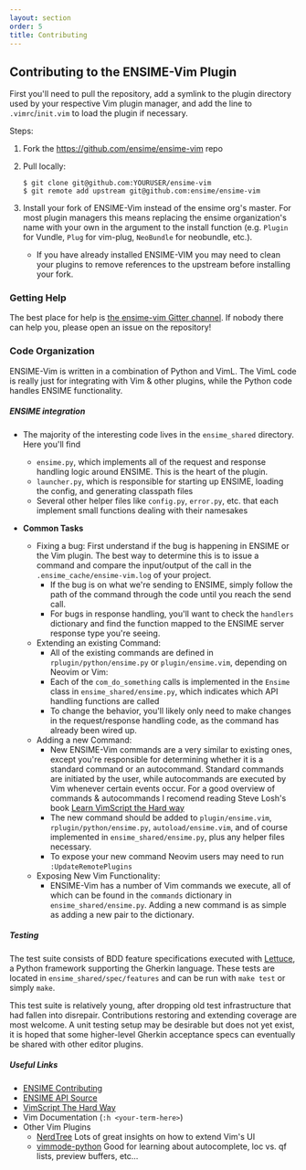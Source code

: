 ```yaml
---
layout: section
order: 5
title: Contributing
---
```


## Contributing to the ENSIME-Vim Plugin

First you'll need to pull the repository, add a symlink to the plugin directory used by your respective Vim plugin manager, and add the line to `.vimrc`/`init.vim` to load the plugin if necessary.

Steps:

1. Fork the https://github.com/ensime/ensime-vim repo
1. Pull locally:

    ```
    $ git clone git@github.com:YOURUSER/ensime-vim
    $ git remote add upstream git@github.com:ensime/ensime-vim
    ```
1. Install your fork of ENSIME-Vim instead of the ensime org's master. For most plugin managers this means replacing the ensime organization's name with your own in the argument to the install function (e.g. `Plugin` for Vundle, `Plug` for vim-plug, `NeoBundle` for neobundle, etc.).
    - If you have already installed ENSIME-VIM you may need to clean your plugins to remove references to the upstream before installing your fork.

### Getting Help

The best place for help is [the ensime-vim Gitter channel][gitter channel]. If nobody there can help you, please open an issue on the repository!

### Code Organization

ENSIME-Vim is written in a combination of Python and VimL. The VimL code is really just for integrating with Vim & other plugins, while the Python code handles ENSIME functionality.

##### ENSIME integration

- The majority of the interesting code lives in the `ensime_shared` directory. Here you'll find
    - `ensime.py`, which implements all of the request and response handling logic around ENSIME. This is the heart of the plugin.
    - `launcher.py`, which is responsible for starting up ENSIME, loading the config, and generating classpath files
    - Several other helper files like `config.py`, `error.py`, etc. that each implement small functions dealing with their namesakes

- **Common Tasks**
    - Fixing a bug:
        First understand if the bug is happening in ENSIME or the Vim plugin. The best way to determine this is to issue a command and compare the input/output of the call in the `.ensime_cache/ensime-vim.log` of your project.
         - If the bug is on what we're sending to ENSIME, simply follow the path of the command through the code until you reach the send call. 
         - For bugs in response handling, you'll want to check the `handlers` dictionary and find the function mapped to the ENSIME server response type you're seeing.
    - Extending an existing Command:
         - All of the existing commands are defined in `rplugin/python/ensime.py` or `plugin/ensime.vim`, depending on Neovim or Vim:
         - Each of the `com_do_something` calls is implemented in the `Ensime` class in `ensime_shared/ensime.py`, which indicates which API handling functions are called
         - To change the behavior, you'll likely only need to make changes in the request/response handling code, as the command has already been wired up.
    - Adding a new Command:
        - New ENSIME-Vim commands are a very similar to existing ones, except you're responsible for determining whether it is a standard command or an autocommand. Standard commands are initiated by the user, while autocommands are executed by Vim whenever certain events occur. For a good overview of commands & autocommands I recomend reading Steve Losh's book [Learn VimScript the Hard way](http://learnvimscriptthehardway.stevelosh.com/chapters/12.html)
        - The new command should be added to `plugin/ensime.vim`, `rplugin/python/ensime.py`, `autoload/ensime.vim`, and of course implemented in `ensime_shared/ensime.py`, plus any helper files necessary.
        - To expose your new command Neovim users may need to run `:UpdateRemotePlugins`
    - Exposing New Vim Functionality:
        - ENSIME-Vim has a number of Vim commands we execute, all of which can be found in the `commands` dictionary in `ensime_shared/ensime.py`. Adding a new command is as simple as adding a new pair to the dictionary. 

##### Testing

The test suite consists of BDD feature specifications executed with [Lettuce][], a Python framework supporting the Gherkin language. These tests are located in `ensime_shared/spec/features` and can be run with `make test` or simply `make`.

This test suite is relatively young, after dropping old test infrastructure that had fallen into disrepair. Contributions restoring and extending coverage are most welcome. A unit testing setup may be desirable but does not yet exist, it is hoped that some higher-level Gherkin acceptance specs can eventually be shared with other editor plugins.

##### Useful Links

- [ENSIME Contributing](/contributing/)
- [ENSIME API Source](https://github.com/ensime/ensime-server)
- [VimScript The Hard Way](http://learnvimscriptthehardway.stevelosh.com/)
- Vim Documentation (`:h <your-term-here>`)
- Other Vim Plugins
    - [NerdTree](https://github.com/scrooloose/nerdtree) Lots of great insights on how to extend Vim's UI
    - [vimmode-python](https://github.com/klen/python-mode) Good for learning about autocomplete, loc vs. qf lists, preview buffers, etc...

[gitter channel]: https://gitter.im/ensime/ensime-vim
[Lettuce]: http://lettuce.it/
